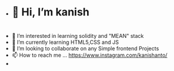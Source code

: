 - <h1>👋 Hi, I’m kanish <h1>
- 👀 I’m interested in learning solidity and "MEAN" stack
- 🌱 I’m currently learning HTML5,CSS and JS
- 💞️ I’m looking to collaborate on any Simple frontend Projects
- 📫 How to reach me ... https://www.instagram.com/kanishanto/
- 
<!---
knisa1996/knisa1996 is a ✨ special ✨ repository because its `README.md` (this file) appears on your GitHub profile.
You can click the Preview link to take a look at your changes.
--->
